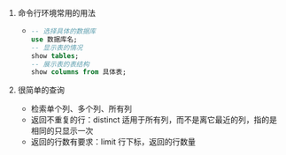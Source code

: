 1. 命令行环境常用的用法

   * ```sql
     -- 选择具体的数据库
     use 数据库名;
     -- 显示表的情况
     show tables;
     -- 展示表的表结构
     show columns from 具体表;
     ```

2. 很简单的查询
   * 检索单个列、多个列、所有列
   * 返回不重复的行：distinct 适用于所有列，而不是离它最近的列，指的是相同的只显示一次
   * 返回的行数有要求：limit  行下标，返回的行数量